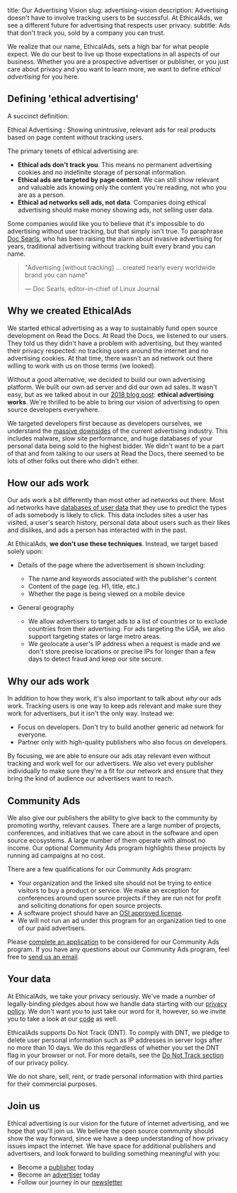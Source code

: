 title: Our Advertising Vision
slug: advertising-vision
description: Advertising doesn't have to involve tracking users to be successful. At EthicalAds, we see a different future for advertising that respects user privacy.
subtitle: Ads that don't track you, sold by a company you can trust.

We realize that our name, EthicalAds, sets a high bar for what people expect.
We do our best to live up those expectations in all aspects of our business.
Whether you are a prospective advertiser or publisher,
or you just care about privacy and you want to learn more,
we want to define *ethical advertising* for you here.


## Defining 'ethical advertising'

A succinct definition:

Ethical Advertising
: Showing unintrusive, relevant ads for real products based on page content without tracking users.

The primary tenets of ethical advertising are:

* **Ethical ads don't track you**. This means no permanent advertising cookies and no indefinite storage of personal information.
* **Ethical ads are targeted by page content**. We can still show relevant and valuable ads knowing only the content you're reading, not who you are as a person.
* **Ethical ad networks sell ads, not data**. Companies doing ethical advertising should make money showing ads, not selling user data.

Some companies would like you to believe that it's impossible to do advertising
without user tracking, but that simply isn't true.
To paraphrase [Doc Searls](http://blogs.harvard.edu/doc/the-adblock-war/),
who has been raising the alarm about invasive advertising for years,
traditional advertising without tracking built every brand you can name.

> "Advertising [without tracking] ... created nearly every worldwide brand you can name"
>
> &mdash; Doc Searls, editor-in-chief of Linux Journal


## Why we created EthicalAds

We started ethical advertising
as a way to sustainably fund open source development on Read the Docs.
At Read the Docs, we listened to our users.
They told us they didn't have a problem with advertising,
but they wanted their privacy respected: no tracking users around the internet and no advertising cookies.
At that time, there wasn't an ad network out there willing to work with us on those terms (we looked).

Without a good alternative, we decided to build our own advertising platform.
We built our own ad server and did our own ad sales.
It wasn't easy,
but as we talked about in our [2018 blog post](https://blog.readthedocs.com/ethical-advertising-works/): **ethical advertising works**.
We're thrilled to be able to bring our vision of advertising to open source developers everywhere.

We targeted developers first because as developers ourselves,
we understand the [massive downsides](http://idlewords.com/talks/what_happens_next_will_amaze_you.htm) of the current advertising industry.
This includes malware,
slow site performance,
and huge databases of your personal data being sold to the highest bidder.
We didn't want to be a part of that
and from talking to our users at Read the Docs,
there seemed to be lots of other folks out there who didn't either.


## How our ads work

Our ads work a bit differently than most other ad networks out there.
Most ad networks have [databases of user data]({filename}/pages/learning-hub/surveillance-advertising.md)
that they use to predict the types of ads somebody is likely to click.
This data includes sites a user has visited,
a user's search history, personal data about users such as their likes and dislikes,
and ads a person has interacted with in the past.

At EthicalAds, **we don't use these techniques**.
Instead, we target based solely upon:

* Details of the page where the advertisement is shown including:
    - The name and keywords associated with the publisher's content
    - Content of the page (eg. H1, title, etc.)
    - Whether the page is being viewed on a mobile device

* General geography
    - We allow advertisers to target ads to a list of countries or to exclude
      countries from their advertising.
      For ads targeting the USA, we also support targeting states or large metro areas.
    - We geolocate a user's IP address when a request is made and we don't store
      precise locations or precise IPs for longer than a few days to detect fraud and keep our site secure.


## Why our ads work

In addition to how they work, it's also important to talk about *why* our ads work.
Tracking users is one way to keep ads relevant and make sure they work for advertisers,
but it isn't the only way. Instead we:

* Focus on developers. Don't try to build another generic ad network for everyone.
* Partner only with high-quality publishers who also focus on developers.

By focusing,
we are able to ensure our ads stay relevant even without tracking and work well for our advertisers.
We also vet every publisher individually to make sure they're a fit for our network
and ensure that they bring the kind of audience our advertisers want to reach.


## Community Ads

We also give our publishers the ability to give back to the community by promoting worthy, relevant causes. There are a large number of projects, conferences, and initiatives that we care about in the software and open source ecosystems. A large number of them operate with almost no income. Our optional Community Ads program highlights these projects by running ad campaigns at no cost.

There are a few qualifications for our Community Ads program:

* Your organization and the linked site should not be trying to entice visitors to buy a product or service. We make an exception for conferences around open source projects if they are run not for profit and soliciting donations for open source projects.
* A software project should have an [OSI approved license](https://opensource.org/licenses).
* We will not run an ad under this program for an organization tied to one of our paid advertisers.

Please [complete an application](https://docs.google.com/forms/d/e/1FAIpQLSdd9LDska1eiDHWHs4No-8AlqjDxsUuP_zSBTeYyl5tMcBeFQ/viewform?usp=sf_link) to be considered for our Community Ads program. If you have any questions about our Community Ads program, feel free to [send us an email](mailto:ads@readthedocs.org).


## Your data

At EthicalAds, we take your privacy seriously.
We've made a number of legally-binding pledges about how we handle data starting with our [privacy policy]({filename}/pages/privacy-policy.md).
We don't want you to just take our word for it, however,
so we invite you to take a look at our [code](https://github.com/readthedocs/ethical-ad-server/) as well.

EthicalAds supports Do Not Track (DNT).
To comply with DNT, we pledge to delete user personal information such as IP addresses in server logs after no more than 10 days.
We do this regardless of whether you set the DNT flag in your browser or not.
For more details, see the [Do Not Track section]({filename}/pages/privacy-policy.md#our-use-of-cookies-and-tracking)
of our privacy policy.

We do not share, sell, rent, or trade personal information with third parties for their commercial purposes.


## Join us

Ethical advertising is our vision for the future of internet advertising,
and we hope that you'll join us.
We believe the open source community should show the way forward,
since we have a deep understanding of how privacy issues impact the internet.
We have space for additional publishers and advertisers,
and look forward to building something meaningful with you:

* Become a [publisher]({filename}/pages/publishers.md) today
* Become an [advertiser]({filename}/pages/advertisers.md) today
* Follow our journey in our [newsletter](https://ethicalads.us17.list-manage.com/subscribe/post?u=ca5e74de3ea2867d373058271&id=5746f18bb8)
